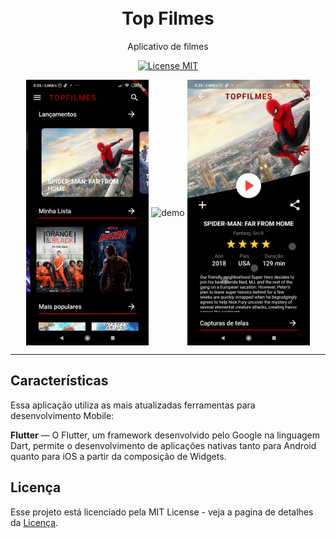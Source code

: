 <h1 align="center">

<br>
Top Filmes
</h1>

<p align="center">Aplicativo de filmes</p>

<p align="center">
  <a href="https://opensource.org/licenses/MIT">
    <img src="https://img.shields.io/badge/License-MIT-blue.svg" alt="License MIT">
  </a>
</p>

<div align="center">
  <img align="center" src="https://github.com/Marlon-Paulo-da-Silva/TopFilmes-Flutter/blob/master/appmovie.jpg" alt="demo" height="425">
  <img align="center" src="https://github.com/Marlon-Paulo-da-Silva/TopFilmes-Flutter/blob/master/gifappmovie.gif" alt="demo" height="425">
  <img align="center" src="https://github.com/Marlon-Paulo-da-Silva/TopFilmes-Flutter/blob/master/appmovie2.jpg" alt="demo" height="425">

</div>

<hr />

## Características

Essa aplicação utiliza as mais atualizadas ferramentas para desenvolvimento Mobile:

**Flutter** — O Flutter, um framework desenvolvido pelo Google na linguagem Dart, permite o desenvolvimento de aplicações nativas tanto para Android quanto para iOS a partir da composição de Widgets.

## Licença

Esse projeto está licenciado pela MIT License - veja a pagina de detalhes da [Licença](https://opensource.org/licenses/MIT).
